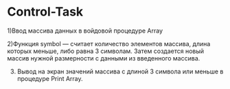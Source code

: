 # Control-Task

1)Ввод массива данных в войдовой процедуре Аrray

2)Функция symbol — считает количество элементов массива, длина которых меньше, либо равна 3 символам. 
Затем создается новый массив нужной размерности с данными из введенного массива.

3) Вывод на экран значений массива с длиной 3 символа или меньше в процедуре Print Array.
